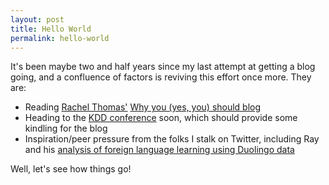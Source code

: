 ```yaml
---
layout: post
title: Hello World
permalink: hello-world
---
```


It's been maybe two and half years since my last attempt at getting a blog going, and a confluence of factors is reviving this effort once more. They are:

* Reading [Rachel Thomas'](https://twitter.com/math_rachel) [Why you (yes, you) should blog](https://medium.com/@racheltho/why-you-yes-you-should-blog-7d2544ac1045)
* Heading to the [KDD conference](http://www.kdd.org/kdd2017/) soon, which should provide some kindling for the blog
* Inspiration/peer pressure from the folks I stalk on Twitter, including Ray and his [analysis of foreign language learning using Duolingo data](https://runze.github.io/2017/07/02/an-analysis-of-foreign-language-learning-using-duolingo-data/)

Well, let's see how things go!

